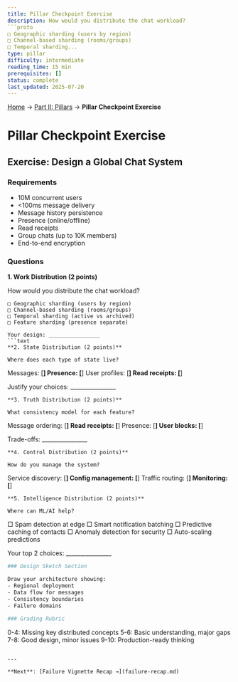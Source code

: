 ```yaml
---
title: Pillar Checkpoint Exercise
description: How would you distribute the chat workload?
```proto
□ Geographic sharding (users by region)
□ Channel-based sharding (rooms/groups)
□ Temporal sharding...
type: pillar
difficulty: intermediate
reading_time: 15 min
prerequisites: []
status: complete
last_updated: 2025-07-20
---
```


<!-- Navigation -->
[Home](../introduction/index.md) → [Part II: Pillars](index.md) → **Pillar Checkpoint Exercise**

# Pillar Checkpoint Exercise

## Exercise: Design a Global Chat System

### Requirements

- 10M concurrent users
- <100ms message delivery
- Message history persistence
- Presence (online/offline)
- Read receipts
- Group chats (up to 10K members)
- End-to-end encryption

### Questions

**1. Work Distribution (2 points)**

How would you distribute the chat workload?
```
□ Geographic sharding (users by region)
□ Channel-based sharding (rooms/groups)
□ Temporal sharding (active vs archived)
□ Feature sharding (presence separate)

Your design: ________________
```text
**2. State Distribution (2 points)**

Where does each type of state live?
```
Messages:      [________________]
Presence:      [________________]
User profiles: [________________]
Read receipts: [________________]

Justify your choices: ________________
```text
**3. Truth Distribution (2 points)**

What consistency model for each feature?
```
Message ordering:  [________________]
Read receipts:     [________________]
Presence:          [________________]
User blocks:       [________________]

Trade-offs: ________________
```text
**4. Control Distribution (2 points)**

How do you manage the system?
```
Service discovery: [________________]
Config management: [________________]
Traffic routing:   [________________]
Monitoring:        [________________]
```text
**5. Intelligence Distribution (2 points)**

Where can ML/AI help?
```
□ Spam detection at edge
□ Smart notification batching
□ Predictive caching of contacts
□ Anomaly detection for security
□ Auto-scaling predictions

Your top 2 choices: ________________
```bash
### Design Sketch Section

Draw your architecture showing:
- Regional deployment
- Data flow for messages
- Consistency boundaries
- Failure domains

### Grading Rubric

```
0-4:  Missing key distributed concepts
5-6:  Basic understanding, major gaps
7-8:  Good design, minor issues
9-10: Production-ready thinking
```

---

**Next**: [Failure Vignette Recap →](failure-recap.md)
